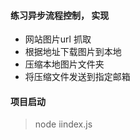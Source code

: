 #### 练习异步流程控制， 实现 
- 网站图片url 抓取 
- 根据地址下载图片到本地 
- 压缩本地图片文件夹 
- 将压缩文件发送到指定邮箱

#### 项目启动
> node iindex.js

